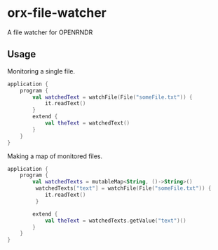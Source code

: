 # orx-file-watcher

A file watcher for OPENRNDR

## Usage

Monitoring a single file.

```kotlin
application {
    program {
        val watchedText = watchFile(File("someFile.txt")) {
            it.readText()
        }
        extend {
            val theText = watchedText()
        }
    }
}
```

Making a map of monitored files.

```kotlin
application {
    program {
        val watchedTexts = mutableMap<String, ()->String>()
         watchedTexts["text"] = watchFile(File("someFile.txt")) {
            it.readText()
         }

        extend {
            val theText = watchedTexts.getValue("text")()
        }
    }
}
```
